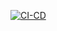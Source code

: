 [![CI-CD](https://github.com/zszebenyi/codio_test/actions/workflows/CI-CD.yml/badge.svg)](https://github.com/zszebenyi/codio_test/actions/workflows/CI-CD.yml)
